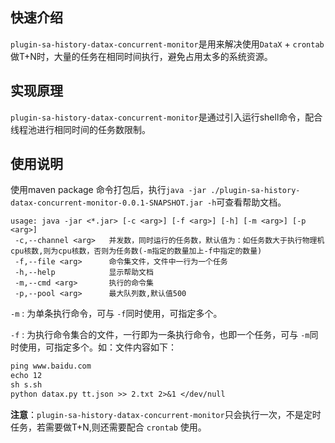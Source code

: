 ## 快速介绍

```plugin-sa-history-datax-concurrent-monitor```是用来解决使用``DataX`` + ``crontab`` 做T+N时，大量的任务在相同时间执行，避免占用太多的系统资源。

## **实现原理**

```plugin-sa-history-datax-concurrent-monitor```是通过引入运行shell命令，配合线程池进行相同时间的任务数限制。

## **使用说明**

使用maven package 命令打包后，执行``java -jar ./plugin-sa-history-datax-concurrent-monitor-0.0.1-SNAPSHOT.jar -h``可查看帮助文档。

```
usage: java -jar <*.jar> [-c <arg>] [-f <arg>] [-h] [-m <arg>] [-p <arg>]
 -c,--channel <arg>   并发数，同时运行的任务数，默认值为：如任务数大于执行物理机cpu核数,则为cpu核数，否则为任务数(-m指定的数量加上-f中指定的数量)
 -f,--file <arg>      命令集文件，文件中一行为一个任务
 -h,--help            显示帮助文档
 -m,--cmd <arg>       执行的命令集
 -p,--pool <arg>      最大队列数,默认值500
```

``-m`` : 为单条执行命令，可与 ``-f``同时使用，可指定多个。

``-f`` : 为执行命令集合的文件，一行即为一条执行命令，也即一个任务，可与 ``-m``同时使用，可指定多个。如：文件内容如下：

```txt
ping www.baidu.com
echo 12
sh s.sh
python datax.py tt.json >> 2.txt 2>&1 </dev/null
```

**注意**：```plugin-sa-history-datax-concurrent-monitor```只会执行一次，不是定时任务，若需要做T+N,则还需要配合 ``crontab`` 使用。

